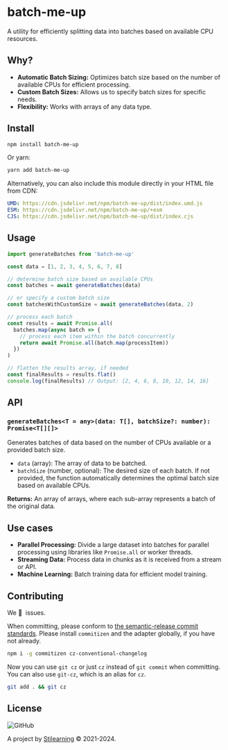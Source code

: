 # batch-me-up

A utility for efficiently splitting data into batches based on available CPU resources.

## Why?

- **Automatic Batch Sizing:** Optimizes batch size based on the number of available CPUs for efficient processing.
- **Custom Batch Sizes:** Allows us to specify batch sizes for specific needs.
- **Flexibility:** Works with arrays of any data type.

## Install

```bash
npm install batch-me-up
```

Or yarn:

```bash
yarn add batch-me-up
```

Alternatively, you can also include this module directly in your HTML file from CDN:

```yml
UMD: https://cdn.jsdelivr.net/npm/batch-me-up/dist/index.umd.js
ESM: https://cdn.jsdelivr.net/npm/batch-me-up/+esm
CJS: https://cdn.jsdelivr.net/npm/batch-me-up/dist/index.cjs
```

## Usage

```js
import generateBatches from 'batch-me-up'

const data = [1, 2, 3, 4, 5, 6, 7, 8]

// determine batch size based on available CPUs
const batches = await generateBatches(data)

// or specify a custom batch size
const batchesWithCustomSize = await generateBatches(data, 2)

// process each batch
const results = await Promise.all(
  batches.map(async batch => {
    // process each item within the batch concurrently
    return await Promise.all(batch.map(processItem))
  })
)

// flatten the results array, if needed
const finalResults = results.flat()
console.log(finalResults) // Output: [2, 4, 6, 8, 10, 12, 14, 16]
```

## API

### `generateBatches<T = any>(data: T[], batchSize?: number): Promise<T[][]>`

Generates batches of data based on the number of CPUs available or a provided batch size.

- `data` (array): The array of data to be batched.
- `batchSize` (number, optional): The desired size of each batch. If not provided, the function automatically determines the optimal batch size based on available CPUs.

**Returns:** An array of arrays, where each sub-array represents a batch of the original data.

## Use cases

- **Parallel Processing:** Divide a large dataset into batches for parallel processing using libraries like `Promise.all` or worker threads.
- **Streaming Data:** Process data in chunks as it is received from a stream or API.
- **Machine Learning:** Batch training data for efficient model training.

## Contributing

We 💛&nbsp; issues.

When committing, please conform to [the semantic-release commit standards](https://www.conventionalcommits.org/). Please install `commitizen` and the adapter globally, if you have not already.

```bash
npm i -g commitizen cz-conventional-changelog
```

Now you can use `git cz` or just `cz` instead of `git commit` when committing. You can also use `git-cz`, which is an alias for `cz`.

```bash
git add . && git cz
```

## License

![GitHub](https://img.shields.io/github/license/bent10/batch-me-up)

A project by [Stilearning](https://stilearning.com) &copy; 2021-2024.
